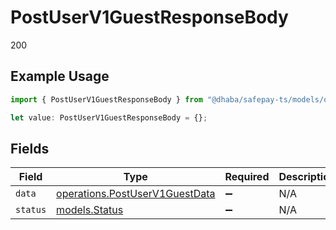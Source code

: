 # PostUserV1GuestResponseBody

200

## Example Usage

```typescript
import { PostUserV1GuestResponseBody } from "@dhaba/safepay-ts/models/operations";

let value: PostUserV1GuestResponseBody = {};
```

## Fields

| Field                                                                            | Type                                                                             | Required                                                                         | Description                                                                      |
| -------------------------------------------------------------------------------- | -------------------------------------------------------------------------------- | -------------------------------------------------------------------------------- | -------------------------------------------------------------------------------- |
| `data`                                                                           | [operations.PostUserV1GuestData](../../models/operations/postuserv1guestdata.md) | :heavy_minus_sign:                                                               | N/A                                                                              |
| `status`                                                                         | [models.Status](../../models/status.md)                                          | :heavy_minus_sign:                                                               | N/A                                                                              |